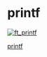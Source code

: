 # printf

[![ft_printf](https://badge42.herokuapp.com/api/project/jiychoi/ft_printf)](https://github.com/JaeSeoKim/badge42)

[printf](https://www.notion.so/jiychoi/ft_printf-7348b19acc9f4186a16902254a477d85)

